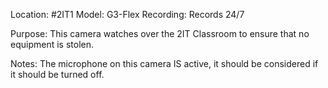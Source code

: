 Location: #2IT1 
Model: G3-Flex
Recording: Records 24/7

Purpose: This camera watches over the 2IT Classroom to ensure that no equipment is stolen. 

Notes: The microphone on this camera IS active, it should be considered if it should be turned off.